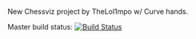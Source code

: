 New Chessviz project by TheLol1mpo w/ Curve hands.

Master build status:
[![Build Status](https://travis-ci.org/TheLol1mpo/chessviz.svg?branch=master)](https://travis-ci.org/TheLol1mpo/chessviz)
